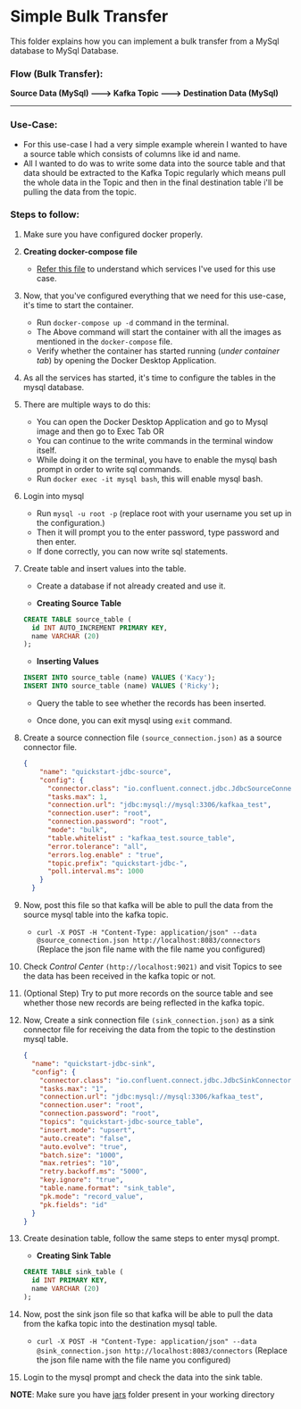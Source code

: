 # Simple Bulk Transfer

This folder explains how you can implement a bulk transfer from a MySql database to MySql Database.

### Flow (Bulk Transfer):
**Source Data (MySql) ---> Kafka Topic ---> Destination Data (MySql)**

---
### Use-Case:

- For this use-case I had a very simple example wherein I wanted to have a source table which consists of columns like id and name.
- All I wanted to do was to write some data into the source table and that data should be extracted to the Kafka Topic regularly which means pull the whole data in the Topic and then in the final destination table i'll be pulling the data from the topic.

### Steps to follow:

1. Make sure you have configured docker properly.

2. **Creating docker-compose file**
    - [Refer this file](https://github.com/RahulRoy-rsp/Kafka_On_Docker/blob/main/Use_Case_1/docker-compose.yml) to understand which services I've used for this use case.

3. Now, that you've configured everything that we need for this use-case, it's time to start the container.
    - Run `docker-compose up -d` command in the terminal.
    - The Above command will start the container with all the images as mentioned in the `docker-compose` file.
    - Verify whether the container has started running (*under container tab*) by opening the Docker Desktop Application.

4. As all the services has started, it's time to configure the tables in the mysql database.

5. There are multiple ways to do this:
    - You can open the Docker Desktop Application and go to Mysql image and then go to Exec Tab
    OR
    - You can continue to the write commands in the terminal window itself.
    - While doing it on the terminal, you have to enable the mysql bash prompt in order to write sql commands.
    - Run `docker exec -it mysql bash`, this will enable mysql bash.

6. Login into mysql
    - Run `mysql -u root -p` (replace root with your username you set up in the configuration.)
    - Then it will prompt you to the enter password, type password and then enter.
    - If done correctly, you can now write sql statements.

7. Create table and insert values into the table.

    - Create a database if not already created and use it.
  
    - **Creating Source Table**
    ```sql
    CREATE TABLE source_table (
      id INT AUTO_INCREMENT PRIMARY KEY,
      name VARCHAR (20)
    );
    ```
  
    - **Inserting Values**
    ```sql
    INSERT INTO source_table (name) VALUES ('Kacy');
    INSERT INTO source_table (name) VALUES ('Ricky');
    ```
  
    - Query the table to see whether the records has been inserted.
  
    - Once done, you can exit mysql using `exit` command.

8. Create a source connection file `(source_connection.json)` as a source connector file.
    ```json
    {
        "name": "quickstart-jdbc-source",
        "config": {
          "connector.class": "io.confluent.connect.jdbc.JdbcSourceConnector",
          "tasks.max": 1,
          "connection.url": "jdbc:mysql://mysql:3306/kafkaa_test",
          "connection.user": "root",
          "connection.password": "root",
          "mode": "bulk",
          "table.whitelist" : "kafkaa_test.source_table",
          "error.tolerance": "all",
          "errors.log.enable" : "true",
          "topic.prefix": "quickstart-jdbc-",
          "poll.interval.ms": 1000
        }
      }
    ```

9. Now, post this file so that kafka will be able to pull the data from the source mysql table into the kafka topic.

    - `curl -X POST -H "Content-Type: application/json" --data @source_connection.json http://localhost:8083/connectors` (Replace the json file name with the file name you configured)

10. Check *Control Center* `(http://localhost:9021)` and visit Topics to see the data has been received in the kafka topic or not.

11. (Optional Step) Try to put more records on the source table and see whether those new records are being reflected in the kafka topic.

12. Now, Create a sink connection file `(sink_connection.json)` as a sink connector file for receiving the data from the topic to the destinstion mysql table.
    ```json
    {
      "name": "quickstart-jdbc-sink",
      "config": {
        "connector.class": "io.confluent.connect.jdbc.JdbcSinkConnector",
        "tasks.max": "1",
        "connection.url": "jdbc:mysql://mysql:3306/kafkaa_test",
        "connection.user": "root",
        "connection.password": "root",
        "topics": "quickstart-jdbc-source_table",
        "insert.mode": "upsert",
        "auto.create": "false",
        "auto.evolve": "true",
        "batch.size": "1000",
        "max.retries": "10",
        "retry.backoff.ms": "5000",
        "key.ignore": "true",
        "table.name.format": "sink_table",
        "pk.mode": "record_value",
        "pk.fields": "id"
      }
    }
    ```

13. Create desination table, follow the same steps to enter mysql prompt.
    - **Creating Sink Table**
    ```sql
    CREATE TABLE sink_table (
      id INT PRIMARY KEY,
      name VARCHAR (20)
    );
    ```

14. Now, post the sink json file so that kafka will be able to pull the data from the kafka topic into the destination mysql table.

    - `curl -X POST -H "Content-Type: application/json" --data @sink_connection.json http://localhost:8083/connectors` (Replace the json file name with the file name you configured)

15. Login to the mysql prompt and check the data into the sink table.

**NOTE**: Make sure you have [jars](https://github.com/RahulRoy-rsp/Kafka_On_Docker/tree/main/jars) folder present in your working directory
